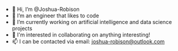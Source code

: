 - 👋 Hi, I’m @Joshua-Robison
- 👀 I’m an engineer that likes to code
- 🌱 I’m currently working on artificial intelligence and data science projects
- 💞️ I'm interested in collaborating on anything interesting!
- 📫 I can be contacted via email: joshua-robison@outlook.com

<!---
Joshua-Robison/Joshua-Robison is a ✨ special ✨ repository because its `README.md` (this file) appears on your GitHub profile.
You can click the Preview link to take a look at your changes.
--->
